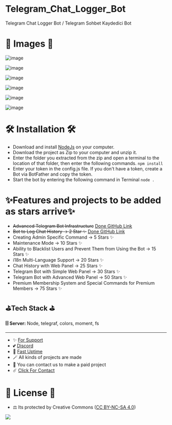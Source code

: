 # Telegram_Chat_Logger_Bot
Telegram Chat Logger Bot / Telegram Sohbet Kaydedici Bot

# 🎈 Images 🎈

![image](https://github.com/fastuptime/Telegram_Chat_Logger_Bot/assets/63351166/413c30ac-c60a-4613-92cf-2dc973d3991f)

![image](https://github.com/fastuptime/Telegram_Chat_Logger_Bot/assets/63351166/f57d8e73-2b5e-416a-8bf6-776f7bcf7f6e)

![image](https://github.com/fastuptime/Telegram_Chat_Logger_Bot/assets/63351166/72e914fc-ed86-4057-bd68-b8b081bece20)



![image](https://github.com/fastuptime/Telegram_Chat_Logger_Bot/assets/63351166/d9e5db72-1558-4d3c-8e12-c2999efc8bc5)

![image](https://github.com/fastuptime/Telegram_Chat_Logger_Bot/assets/63351166/1c9687bb-37dc-48e5-b8e7-cdeca612d3fa)

![image](https://github.com/fastuptime/Telegram_Chat_Logger_Bot/assets/63351166/7194335b-ba80-42e0-9730-646f7cd26de4)


# 🛠️ Installation 🛠️

- Download and install [NodeJs](https://nodejs.org/en/download) on your computer.
- Download the project as Zip to your computer and unzip it.
- Enter the folder you extracted from the zip and open a terminal to the location of that folder, then enter the following commands.
`npm install`
- Enter your token in the config.js file. If you don't have a token, create a Bot via BotFather and copy the token.
- Start the bot by entering the following command in Terminal
`node .`

# ✨Features and projects to be added as stars arrive✨

- ~~Advanced Telegram Bot Infrastructure~~ [Done GitHub Link](https://github.com/fastuptime/Advanced_Telegram_Bot_Infrastructure)
- ~~Bot to Log Chat History -> 2 Star ✨~~ [Done GitHub Link](https://github.com/fastuptime/Telegram_Chat_Logger_Bot)
- Creating Admin Specific Command -> 5 Stars ✨
- Maintenance Mode -> 10 Stars ✨
- Ability to Blacklist Users and Prevent Them from Using the Bot -> 15 Stars ✨
- i18n Multi-Language Support -> 20 Stars ✨
- Chat History with Web Panel -> 25 Stars ✨
- Telegram Bot with Simple Web Panel -> 30 Stars ✨
- Telegram Bot with Advanced Web Panel -> 50 Stars ✨
- Premium Membership System and Special Commands for Premium Members -> 75 Stars ✨

## ⛳Tech Stack ⛳

**🗄️ Server:** Node, telegraf, colors, moment, fs

---
- ✨ [For Support](https://github.com/sponsors/fastuptime) <br>
- 💕 [Discord](https://fastuptime.com/discord)<br>
- 🏓 [Fast Uptime](https://fastuptime.com/)<br>
- 🪄 All kinds of projects are made <br>
- 🧨 You can contact us to make a paid project<br>
- ☄️ [Click For Contact](mailto:fastuptime@gmail.com)<br>

# 🎯 License 🎯
- ⚖️ Its protected by Creative Commons ([CC BY-NC-SA 4.0](https://creativecommons.org/licenses/by-nc-sa/4.0/))

<a href="https://creativecommons.org/licenses/by-nc-sa/4.0/" title="BYNCSA40"><img src="https://licensebuttons.net/l/by-nc-sa/4.0/88x31.png"></a>
